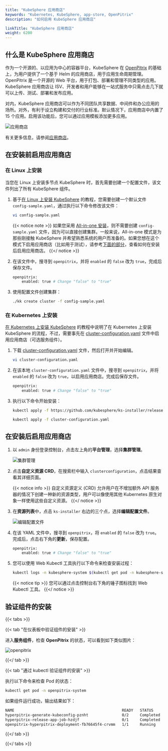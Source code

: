 ```yaml
---
title: "KubeSphere 应用商店"
keywords: "Kubernetes, KubeSphere, app-store, OpenPitrix"
description: "如何启用 KubeSphere 应用商店"

linkTitle: "KubeSphere 应用商店"
weight: 6200
---
```


## 什么是 KubeSphere 应用商店

作为一个开源的、以应用为中心的容器平台，KubeSphere 在 [OpenPitrix](https://github.com/openpitrix/openpitrix) 的基础上，为用户提供了一个基于 Helm 的应用商店，用于应用生命周期管理。OpenPitrix 是一个开源的 Web 平台，用于打包、部署和管理不同类型的应用。KubeSphere 应用商店让 ISV、开发者和用户能够在一站式服务中只需点击几下就可以上传、测试、部署和发布应用。

对内，KubeSphere 应用商店可以作为不同团队共享数据、中间件和办公应用的场所。对外，有利于设立构建和交付的行业标准。默认情况下，应用商店中内置了 15 个应用。启用该功能后，您可以通过应用模板添加更多应用。

![应用商店](/images/docs/zh-cn/enable-pluggable-components/kubesphere-app-store/app-store.PNG)

有关更多信息，请参阅[应用商店](../../application-store/)。

## 在安装前启用应用商店

### 在 Linux 上安装

当您在 Linux 上安装多节点 KubeSphere 时，首先需要创建一个配置文件，该文件列出了所有 KubeSphere 组件。

1. 基于[在 Linux 上安装 KubeSphere](../../installing-on-linux/introduction/multioverview/) 的教程，您需要创建一个默认文件 `config-sample.yaml`，通过执行以下命令修改该文件：

    ```bash
    vi config-sample.yaml
    ```

    {{< notice note >}}
如果您采用 [All-in-one 安装](../../quick-start/all-in-one-on-linux/)，则不需要创建 `config-sample.yaml` 文件，因为可以直接创建集群。一般来说，All-in-one 模式是为那些刚接触 KubeSphere 并希望熟悉系统的用户而准备的。如果您想在这个模式下启用应用商店（比如用于测试），请参考[下面的部分](#在安装后启用应用商店)，查看如何在安装后启用应用商店。
    {{</ notice >}}

2. 在该文件中，搜寻到 `openpitrix`，并将 `enabled` 的 `false` 改为 `true`，完成后保存文件。

    ```bash
    openpitrix:
        enabled: true # Change "false" to "true"
    ```

3. 使用配置文件创建集群：

    ```bash
    ./kk create cluster -f config-sample.yaml
    ```

### 在 Kubernetes 上安装

[在 Kubernetes 上安装 KubeSphere](../../installing-on-kubernetes/introduction/overview/) 的教程中说明了在 Kubernetes 上安装 KubeSphere 的流程，不过，需要事先在 [cluster-configuration.yaml](https://github.com/kubesphere/ks-installer/releases/download/v3.0.0/cluster-configuration.yaml) 文件中启用应用商店（可选服务组件）。

1. 下载 [cluster-configuration.yaml](https://github.com/kubesphere/ks-installer/releases/download/v3.0.0/cluster-configuration.yaml) 文件，然后打开并开始编辑。

    ```bash
    vi cluster-configuration.yaml
    ```

2. 在该本地 `cluster-configuration.yaml` 文件中，搜寻到 `openpitrix`，并将 `enabled` 的 `false` 改为 `true`，以启用应用商店。完成后保存文件。

    ```bash
    openpitrix:
        enabled: true # Change "false" to "true"
    ```

3. 执行以下命令开始安装：

    ```bash
    kubectl apply -f https://github.com/kubesphere/ks-installer/releases/download/v3.0.0/kubesphere-installer.yaml

    kubectl apply -f cluster-configuration.yaml
    ```

## 在安装后启用应用商店

1. 以 `admin` 身份登录控制台，点击左上角的**平台管理**，选择**集群管理**。

    ![集群管理](/images/docs/zh-cn/enable-pluggable-components/kubesphere-app-store/clusters-management.png)

2. 点击**自定义资源 CRD**，在搜索栏中输入 `clusterconfiguration`，点击结果查看其详细页面。

    {{< notice info >}}
自定义资源定义 (CRD) 允许用户在不增加额外 API 服务器的情况下创建一种新的资源类型，用户可以像使用其他 Kubernetes 原生对象一样使用这些自定义资源。
    {{</ notice >}}

3. 在**资源列表**中，点击 `ks-installer` 右边的三个点，选择**编辑配置文件**。

    ![编辑配置文件](/images/docs/zh-cn/enable-pluggable-components/kubesphere-app-store/edit-yaml.PNG)

4. 在该 YAML 文件中，搜寻到 `openpitrix`，将 `enabled` 的 `false` 改为 `true`。完成后，点击右下角的**更新**，保存配置。

    ```bash
    openpitrix:
        enabled: true # Change "false" to "true"
    ```

5. 您可以使用 Web Kubectl 工具执行以下命令来检查安装过程：

    ```bash
    kubectl logs -n kubesphere-system $(kubectl get pod -n kubesphere-system -l app=ks-install -o jsonpath='{.items[0].metadata.name}') -f
    ```

    {{< notice tip >}}
您可以通过点击控制台右下角的锤子图标找到 Web Kubectl 工具。
    {{</ notice >}}

## 验证组件的安装

{{< tabs >}}

{{< tab "在仪表板中验证组件的安装" >}}

进入**服务组件**，检查 **OpenPitrix** 的状态，可以看到如下类似图片：

![openpitrix](/images/docs/zh-cn/enable-pluggable-components/kubesphere-app-store/openpitrix.PNG)

{{</ tab >}}

{{< tab "通过 kubectl 验证组件的安装" >}}

执行以下命令来检查 Pod 的状态：

```bash
kubectl get pod -n openpitrix-system
```

如果组件运行成功，输出结果如下：

```bash
NAME                                                READY   STATUS      RESTARTS   AGE
hyperpitrix-generate-kubeconfig-pznht               0/2     Completed   0          1h6m
hyperpitrix-release-app-job-hzdjf                   0/1     Completed   0          1h6m
openpitrix-hyperpitrix-deployment-fb76645f4-crvmm   1/1     Running     0          1h6m
```

{{</ tab >}}

{{</ tabs >}}
